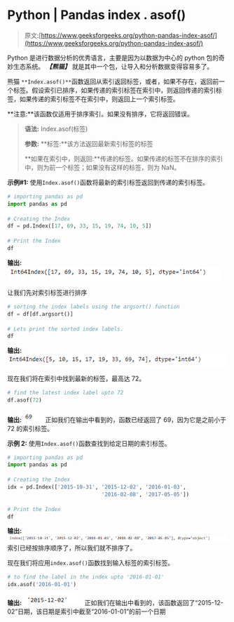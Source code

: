 # Python | Pandas index . asof()

> 原文:[https://www.geeksforgeeks.org/python-pandas-index-asof/](https://www.geeksforgeeks.org/python-pandas-index-asof/)

Python 是进行数据分析的优秀语言，主要是因为以数据为中心的 python 包的奇妙生态系统。 ***【熊猫】*** 就是其中一个包，让导入和分析数据变得容易多了。

熊猫 `**Index.asof()**`函数返回从索引返回标签，或者，如果不存在，返回前一个标签。假设索引已排序，如果传递的索引标签在索引中，则返回传递的索引标签，如果传递的索引标签不在索引中，则返回上一个索引标签。

**注意:**该函数仅适用于排序索引。如果没有排序，它将返回错误。

> **语法:** Index.asof(标签)
> 
> **参数:**
> **标签:**该方法返回最新索引标签的标签
> 
> **如果在索引中，则返回:**传递的标签。如果传递的标签不在排序的索引中，则为前一个标签；如果没有这样的标签，则为 NaN。

**示例#1:** 使用`Index.asof()`函数将最新的索引标签返回到传递的索引标签。

```py
# importing pandas as pd
import pandas as pd

# Creating the Index
df = pd.Index([17, 69, 33, 15, 19, 74, 10, 5])

# Print the Index
df
```

**输出:**
![](img/4180676b4566f0d9cbec096c9e9d0318.png)

让我们先对索引标签进行排序

```py
# sorting the index labels using the argsort() function
df = df[df.argsort()]

# Lets print the sorted index labels.
df
```

**输出:**
![](img/9d6b16cfa9c6e0bccdefdabe0e89a4ef.png)

现在我们将在索引中找到最新的标签，最高达 72。

```py
# find the latest index label upto 72
df.asof(72)
```

**输出:**
![](img/44f84c39137edce3181446d9e6553772.png)
正如我们在输出中看到的，函数已经返回了 69，因为它是之前小于 72 的索引标签。

**示例 2:** 使用`Index.asof()`函数查找到给定日期的索引标签。

```py
# importing pandas as pd
import pandas as pd

# Creating the Index
idx = pd.Index(['2015-10-31', '2015-12-02', '2016-01-03',
                              '2016-02-08', '2017-05-05'])

# Print the Index
df
```

**输出:**
![](img/c09e85c0f5b2e1a2ce585c1d4083b606.png)
索引已经按排序顺序了，所以我们就不排序了。

现在我们将应用`index.asof()`函数找到输入标签的索引标签。

```py
# to find the label in the index upto '2016-01-01'
idx.asof('2016-01-01')
```

**输出:**
![](img/5d76f65e246be75ae6ff2ae9114ee925.png)
正如我们在输出中看到的，该函数返回了“2015-12-02”日期，该日期是索引中截至“2016-01-01”的前一个日期